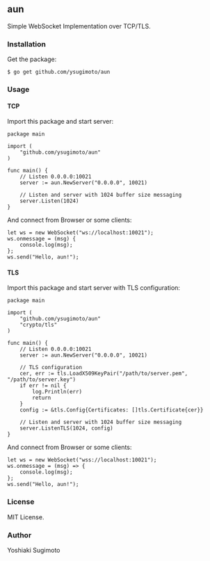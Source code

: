 ## aun

Simple WebSocket Implementation over TCP/TLS.

### Installation

Get the package:

```
$ go get github.com/ysugimoto/aun
```

### Usage

#### TCP

Import this package and start server:

```
package main

import (
    "github.com/ysugimoto/aun"
)

func main() {
    // Listen 0.0.0.0:10021
    server := aun.NewServer("0.0.0.0", 10021)

    // Listen and server with 1024 buffer size messaging
    server.Listen(1024)
}
```

And connect from Browser or some clients:

```
let ws = new WebSocket("ws://localhost:10021");
ws.onmessage = (msg) {
    console.log(msg);
};
ws.send("Hello, aun!");
```

#### TLS

Import this package and start server with TLS configuration:

```
package main

import (
    "github.com/ysugimoto/aun"
    "crypto/tls"
)

func main() {
    // Listen 0.0.0.0:10021
    server := aun.NewServer("0.0.0.0", 10021)

    // TLS configuration
    cer, err := tls.LoadX509KeyPair("/path/to/server.pem", "/path/to/server.key")
    if err != nil {
        log.Println(err)
        return
    }
    config := &tls.Config{Certificates: []tls.Certificate{cer}}

    // Listen and server with 1024 buffer size messaging
    server.ListenTLS(1024, config)
}
```

And connect from Browser or some clients:

```
let ws = new WebSocket("wss://localhost:10021");
ws.onmessage = (msg) => {
    console.log(msg);
};
ws.send("Hello, aun!");
```

### License

MIT License.

### Author

Yoshiaki Sugimoto


